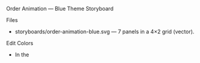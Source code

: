 Order Animation — Blue Theme Storyboard

Files
- storyboards/order-animation-blue.svg — 7 panels in a 4×2 grid (vector).

Edit Colors
- In the <style> block at the top of the SVG, change these tokens:
  - --navy: Deep brand navy (primary)
  - --sky: Accent sky blue (glow, lines, highlights)
  - --orange: Coins / Snafles Points
  - --bg: Sheet background

Export Notes
- Open the SVG in any browser or vector app (Figma, Illustrator, Inkscape) and export as PNG or PDF.
- Each panel is 420×280 with a 20px margin.

Suggested Brand Defaults
- Navy  #0B1F3A
- Sky   #5BBDF3
- Orange #FF8C42
- BG    #F4F8FC

Edits You Might Want
- Swap text labels with brand fonts.
- Nudge character/cart positions or scale per panel.
- Replace the placeholder speech bubble text in panel 7.
